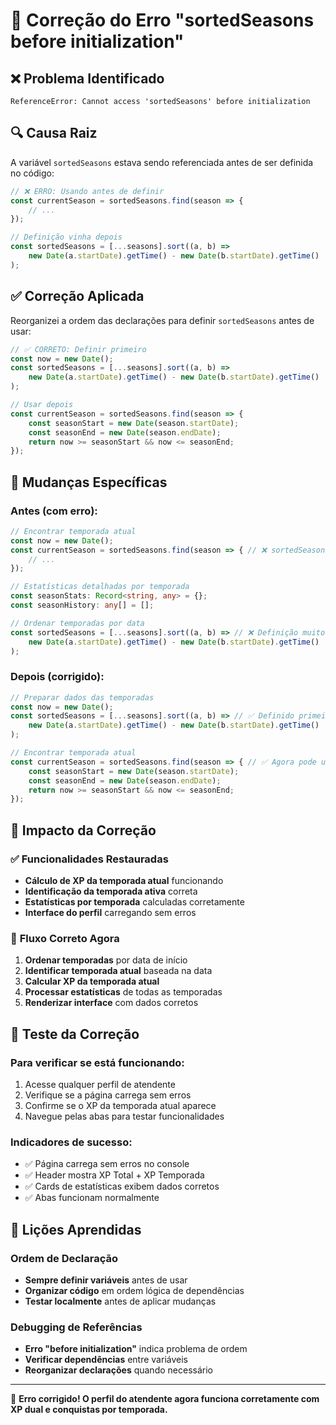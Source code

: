 # 🔧 Correção do Erro "sortedSeasons before initialization"

## ❌ **Problema Identificado**
```
ReferenceError: Cannot access 'sortedSeasons' before initialization
```

## 🔍 **Causa Raiz**
A variável `sortedSeasons` estava sendo referenciada antes de ser definida no código:

```typescript
// ❌ ERRO: Usando antes de definir
const currentSeason = sortedSeasons.find(season => {
    // ...
});

// Definição vinha depois
const sortedSeasons = [...seasons].sort((a, b) => 
    new Date(a.startDate).getTime() - new Date(b.startDate).getTime()
);
```

## ✅ **Correção Aplicada**
Reorganizei a ordem das declarações para definir `sortedSeasons` antes de usar:

```typescript
// ✅ CORRETO: Definir primeiro
const now = new Date();
const sortedSeasons = [...seasons].sort((a, b) => 
    new Date(a.startDate).getTime() - new Date(b.startDate).getTime()
);

// Usar depois
const currentSeason = sortedSeasons.find(season => {
    const seasonStart = new Date(season.startDate);
    const seasonEnd = new Date(season.endDate);
    return now >= seasonStart && now <= seasonEnd;
});
```

## 🔧 **Mudanças Específicas**

### **Antes (com erro):**
```typescript
// Encontrar temporada atual
const now = new Date();
const currentSeason = sortedSeasons.find(season => { // ❌ sortedSeasons não definido ainda
    // ...
});

// Estatísticas detalhadas por temporada
const seasonStats: Record<string, any> = {};
const seasonHistory: any[] = [];

// Ordenar temporadas por data
const sortedSeasons = [...seasons].sort((a, b) => // ❌ Definição muito tarde
    new Date(a.startDate).getTime() - new Date(b.startDate).getTime()
);
```

### **Depois (corrigido):**
```typescript
// Preparar dados das temporadas
const now = new Date();
const sortedSeasons = [...seasons].sort((a, b) => // ✅ Definido primeiro
    new Date(a.startDate).getTime() - new Date(b.startDate).getTime()
);

// Encontrar temporada atual
const currentSeason = sortedSeasons.find(season => { // ✅ Agora pode usar
    const seasonStart = new Date(season.startDate);
    const seasonEnd = new Date(season.endDate);
    return now >= seasonStart && now <= seasonEnd;
});
```

## 🎯 **Impacto da Correção**

### ✅ **Funcionalidades Restauradas**
- **Cálculo de XP da temporada atual** funcionando
- **Identificação da temporada ativa** correta
- **Estatísticas por temporada** calculadas corretamente
- **Interface do perfil** carregando sem erros

### 🔄 **Fluxo Correto Agora**
1. **Ordenar temporadas** por data de início
2. **Identificar temporada atual** baseada na data
3. **Calcular XP da temporada atual**
4. **Processar estatísticas** de todas as temporadas
5. **Renderizar interface** com dados corretos

## 🚀 **Teste da Correção**

### **Para verificar se está funcionando:**
1. Acesse qualquer perfil de atendente
2. Verifique se a página carrega sem erros
3. Confirme se o XP da temporada atual aparece
4. Navegue pelas abas para testar funcionalidades

### **Indicadores de sucesso:**
- ✅ Página carrega sem erros no console
- ✅ Header mostra XP Total + XP Temporada
- ✅ Cards de estatísticas exibem dados corretos
- ✅ Abas funcionam normalmente

## 📝 **Lições Aprendidas**

### **Ordem de Declaração**
- **Sempre definir variáveis** antes de usar
- **Organizar código** em ordem lógica de dependências
- **Testar localmente** antes de aplicar mudanças

### **Debugging de Referências**
- **Erro "before initialization"** indica problema de ordem
- **Verificar dependências** entre variáveis
- **Reorganizar declarações** quando necessário

---

🎉 **Erro corrigido! O perfil do atendente agora funciona corretamente com XP dual e conquistas por temporada.**